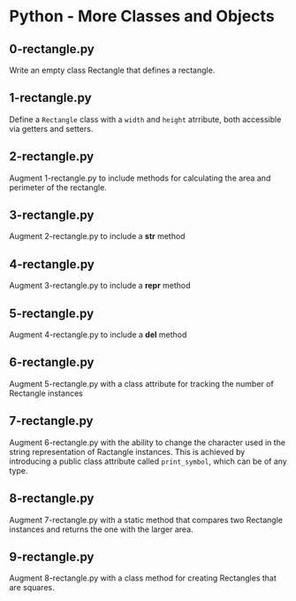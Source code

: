 # Python - More Classes and Objects

## 0-rectangle.py
Write an empty class Rectangle that defines a rectangle.

## 1-rectangle.py
Define a `Rectangle` class with a `width` and `height` atrribute, both accessible via getters and setters.

## 2-rectangle.py
Augment 1-rectangle.py to include methods for calculating the area and perimeter of the rectangle.

## 3-rectangle.py
Augment 2-rectangle.py to include a __str__ method

## 4-rectangle.py
Augment 3-rectangle.py to include a __repr__ method

## 5-rectangle.py
Augment 4-rectangle.py to include a __del__ method

## 6-rectangle.py
Augment 5-rectangle.py with a class attribute for tracking the number of Rectangle instances

## 7-rectangle.py
Augment 6-rectangle.py with the ability to change the character used in the string representation of Ractangle instances. This is achieved by introducing a public class attribute called `print_symbol`, which can be of any type.

## 8-rectangle.py
Augment 7-rectangle.py with a static method that compares two Rectangle instances and returns the one with the larger area.

## 9-rectangle.py
Augment 8-rectangle.py with a class method for creating Rectangles that are squares.
